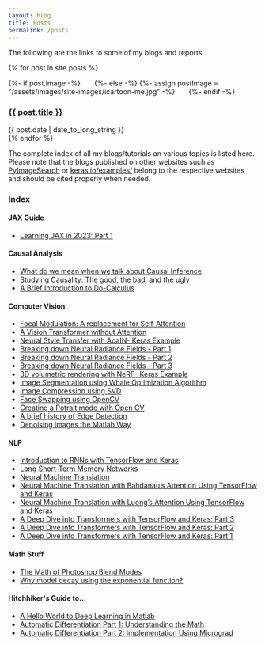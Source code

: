 ```yaml
---
layout: blog
title: Posts
permalink: /posts
---
```

The following are the links to some of my blogs and reports.

{% for post in site.posts %}
<div class="blog-roll-posts">
  <article>
      {%- if post.image -%}
          <img src="{{- post.image | relative_url -}}" alt="" class="blog-roll-image" style="padding-right: 20px;">
        {%- else -%}
          {%- assign postImage = "/assets/images/site-images/icartoon-me.jpg" -%}
          <img src="{{- postImage | relative_url -}}" alt="" class="blog-roll-image" style="padding-right: 20px;">
        {%- endif -%}
    <h3>
      <a href="{{ post.url }}">
        {{ post.title }}
      </a>
    </h3>
    <time datetime="{{ post.date | date: "%Y-%m-%d" }}">{{ post.date | date_to_long_string }}</time>
  </article>
  </div>
{% endfor %}


The complete index of all my blogs/tutorials on various topics is listed here. Please note that the blogs published on other websites such as [PyImageSearch](https://www.pyimagesearch.com/) or [keras.io/examples/](https://keras.io/examples/) belong to the respective websites and should be cited properly when needed.

### Index

#### JAX Guide
* [Learning JAX in 2023: Part 1](https://pyimagesearch.com/2023/02/20/learning-jax-in-2023-part-1-the-ultimate-guide-to-accelerating-numerical-computation-and-machine-learning/?utm_source=Drip&utm_medium=Email&utm_campaign=WeeklyUpdate&utm_content=20Feb2023NonUnivLink2)

#### Causal Analysis
* [What do we mean when we talk about Causal Inference](https://ritwikraha.github.io/causal-blog-1)
* [Studying Causality: The good, the bad, and the ugly](https://ritwikraha.github.io/causal-blog-2)
* [A Brief Introduction to Do-Calculus](https://ritwikraha.github.io/causal-blog-3)

#### Computer Vision

* [Focal Modulation: A replacement for Self-Attention](https://keras.io/examples/vision/focal_modulation_network/)
* [A Vision Transformer without Attention](https://keras.io/examples/vision/shiftvit/)
* [Neural Style Transfer with AdaIN- Keras Example](https://keras.io/examples/generative/adain/)
* [Breaking down Neural Radiance Fields - Part 1](https://www.pyimagesearch.com/2021/11/10/computer-graphics-and-deep-learning-with-nerf-using-tensorflow-and-keras-part-1/)
* [Breaking down Neural Radiance Fields - Part 2](https://www.pyimagesearch.com/2021/11/17/computer-graphics-and-deep-learning-with-nerf-using-tensorflow-and-keras-part-2/)
* [Breaking down Neural Radiance Fields - Part 3](https://www.pyimagesearch.com/2021/11/24/computer-graphics-and-deep-learning-with-nerf-using-tensorflow-and-keras-part-3/)
* [3D volumetric rendering with NeRF- Keras Example](https://keras.io/examples/vision/nerf/)
* [Image Segmentation using Whale Optimization Algorithm](https://nbviewer.jupyter.org/gist/ritwikraha/e02e9b04b19bc582776464062c449a2a)
* [Image Compression using SVD](https://nbviewer.jupyter.org/gist/ritwikraha/b10fe117a4f0c816fec69f99f1061f87)
* [Face Swapping using OpenCV](https://nbviewer.jupyter.org/gist/ritwikraha/ee9730284a33935317d78d9205304f0f)
* [Creating a Potrait mode with Open CV](https://medium.com/@ritwikraha.nsec/creating-a-portrait-mode-with-opencv-60379bb295f0)
* [A brief history of Edge Detection](https://medium.com/@ritwikraha.nsec/a-brief-history-of-edge-detection-b2008f2ff3c4)
* [Denoising images the Matlab Way](https://medium.com/@ritwikraha.nsec/denoising-images-the-matlab-way-5b2de6ae5efe)

#### NLP
* [Introduction to RNNs with TensorFlow and Keras](https://pyimagesearch.com/2022/07/25/introduction-to-recurrent-neural-networks-with-keras-and-tensorflow/)
* [Long Short-Term Memory Networks](https://pyimagesearch.com/2022/08/01/long-short-term-memory-networks/)
* [Neural Machine Translation](https://pyimagesearch.com/2022/08/15/neural-machine-translation/)
* [Neural Machine Translation with Bahdanau’s Attention Using TensorFlow and Keras](https://pyimagesearch.com/2022/08/22/neural-machine-translation-with-bahdanaus-attention-using-tensorflow-and-keras/)
* [Neural Machine Translation with Luong’s Attention Using TensorFlow and Keras](https://pyimagesearch.com/2022/08/29/neural-machine-translation-with-luongs-attention-using-tensorflow-and-keras/)
* [A Deep Dive into Transformers with TensorFlow and Keras: Part 3](https://pyimagesearch.com/2022/11/07/a-deep-dive-into-transformers-with-tensorflow-and-keras-part-3/)
* [A Deep Dive into Transformers with TensorFlow and Keras: Part 2](https://pyimagesearch.com/2022/09/26/a-deep-dive-into-transformers-with-tensorflow-and-keras-part-2/)
* [A Deep Dive into Transformers with TensorFlow and Keras: Part 1](https://pyimagesearch.com/2022/09/05/a-deep-dive-into-transformers-with-tensorflow-and-keras-part-1/)

#### Math Stuff
* [The Math of Photoshop Blend Modes](https://ritwikraha.github.io/math-of-photoshop-blend-modes)
* [Why model decay using the exponential function?](https://ritwikraha.github.io/why-exponential-decay)

#### Hitchhiker's Guide to...

* [A Hello World to Deep Learning in Matlab](https://medium.com/@ritwikraha.nsec/a-hello-world-to-deep-learning-in-matlab-20f0f87acfa9)
* [Automatic Differentiation Part 1: Understanding the Math](https://pyimagesearch.com/2022/12/05/automatic-differentiation-part-1-understanding-the-math/)
* [Automatic Differentiation Part 2: Implementation Using Micrograd](https://pyimagesearch.com/2022/12/26/automatic-differentiation-part-2-implementation-using-micrograd/)
